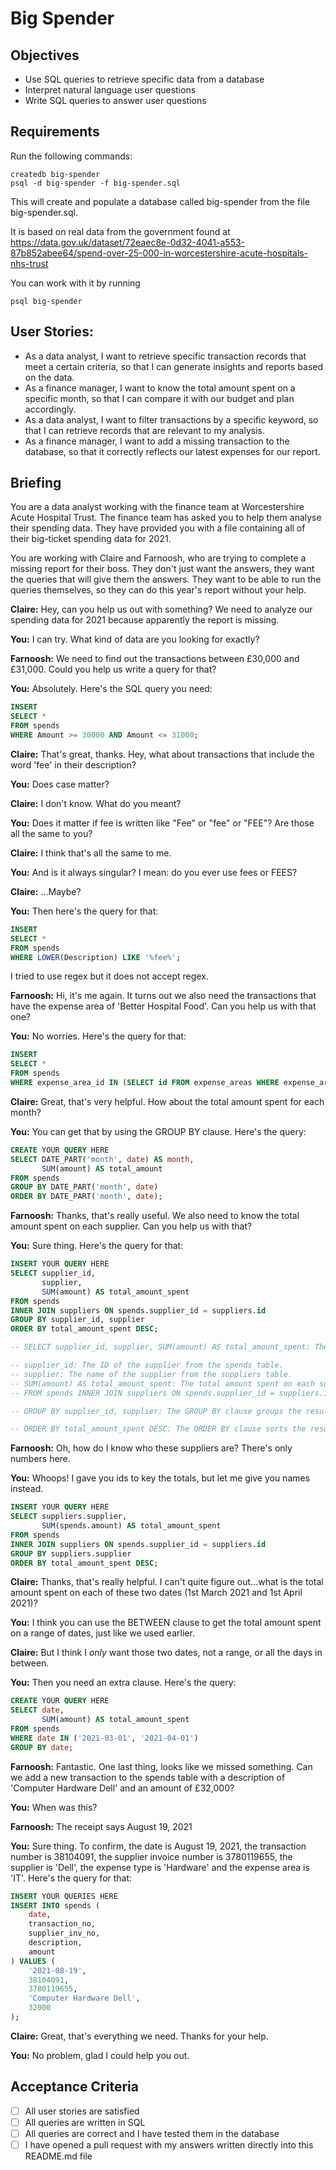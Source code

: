 # Big Spender

## Objectives

- Use SQL queries to retrieve specific data from a database
- Interpret natural language user questions
- Write SQL queries to answer user questions

## Requirements

Run the following commands:

```
createdb big-spender
psql -d big-spender -f big-spender.sql
```

This will create and populate a database called big-spender from the file big-spender.sql.

It is based on real data from the government found at
https://data.gov.uk/dataset/72eaec8e-0d32-4041-a553-87b852abee64/spend-over-25-000-in-worcestershire-acute-hospitals-nhs-trust

You can work with it by running

```
psql big-spender
```

## User Stories:

- As a data analyst, I want to retrieve specific transaction records that meet a certain criteria, so that I can generate insights and reports based on the data.
- As a finance manager, I want to know the total amount spent on a specific month, so that I can compare it with our budget and plan accordingly.
- As a data analyst, I want to filter transactions by a specific keyword, so that I can retrieve records that are relevant to my analysis.
- As a finance manager, I want to add a missing transaction to the database, so that it correctly reflects our latest expenses for our report.

## Briefing

You are a data analyst working with the finance team at Worcestershire Acute Hospital Trust. The finance team has asked you to help them analyse their spending data. They have provided you with a file containing all of their big-ticket spending data for 2021.

You are working with Claire and Farnoosh, who are trying to complete a missing report for their boss. They don't just want the answers, they want the queries that will give them the answers. They want to be able to run the queries themselves, so they can do this year's report without your help.

**Claire:** Hey, can you help us out with something? We need to analyze our spending data for 2021 because apparently the report is missing.

**You:** I can try. What kind of data are you looking for exactly?

**Farnoosh:** We need to find out the transactions between £30,000 and £31,000. Could you help us write a query for that?

**You:** Absolutely. Here's the SQL query you need:

```sql
INSERT
SELECT *
FROM spends
WHERE Amount >= 30000 AND Amount <= 31000;
```

**Claire:** That's great, thanks. Hey, what about transactions that include the word 'fee' in their description?

**You:** Does case matter?

**Claire:** I don't know. What do you meant?

**You:** Does it matter if fee is written like "Fee" or "fee" or "FEE"? Are those all the same to you?

**Claire:** I think that's all the same to me.

**You:** And is it always singular? I mean: do you ever use fees or FEES?

**Claire:** ...Maybe?

**You:** Then here's the query for that:

```sql
INSERT
SELECT *
FROM spends
WHERE LOWER(Description) LIKE '%fee%';
```

I tried to use regex but it does not accept regex.

**Farnoosh:** Hi, it's me again. It turns out we also need the transactions that have the expense area of 'Better Hospital Food'. Can you help us with that one?

**You:** No worries. Here's the query for that:

```sql
INSERT
SELECT *
FROM spends
WHERE expense_area_id IN (SELECT id FROM expense_areas WHERE expense_area = 'Better Hospital Food');

```

**Claire:** Great, that's very helpful. How about the total amount spent for each month?

**You:** You can get that by using the GROUP BY clause. Here's the query:

```sql
CREATE YOUR QUERY HERE
SELECT DATE_PART('month', date) AS month,
       SUM(amount) AS total_amount
FROM spends
GROUP BY DATE_PART('month', date)
ORDER BY DATE_PART('month', date);

```

**Farnoosh:** Thanks, that's really useful. We also need to know the total amount spent on each supplier. Can you help us with that?

**You:** Sure thing. Here's the query for that:

```sql
INSERT YOUR QUERY HERE
SELECT supplier_id,
       supplier,
       SUM(amount) AS total_amount_spent
FROM spends
INNER JOIN suppliers ON spends.supplier_id = suppliers.id
GROUP BY supplier_id, supplier
ORDER BY total_amount_spent DESC;

-- SELECT supplier_id, supplier, SUM(amount) AS total_amount_spent: The SELECT statement specifies which columns will be included in the result. Here, we're selecting three columns:

-- supplier_id: The ID of the supplier from the spends table.
-- supplier: The name of the supplier from the suppliers table.
-- SUM(amount) AS total_amount_spent: The total amount spent on each supplier. The SUM function aggregates the amount column for each supplier, and the AS total_amount_spent assigns an alias to the aggregated value.
-- FROM spends INNER JOIN suppliers ON spends.supplier_id = suppliers.id: This is the FROM clause where we define the tables we're retrieving data from and how they're related. We use an INNER JOIN to combine data from the spends and suppliers tables based on the condition spends.supplier_id = suppliers.id. This condition links the supplier_id in the spends table with the id in the suppliers table.

-- GROUP BY supplier_id, supplier: The GROUP BY clause groups the results based on the columns specified. Here, we're grouping by both supplier_id and supplier, which ensures that each unique combination of supplier ID and name forms a group.

-- ORDER BY total_amount_spent DESC: The ORDER BY clause sorts the results. In this case, we're sorting the groups by the total_amount_spent in descending order (largest total amount first).
```

**Farnoosh:** Oh, how do I know who these suppliers are? There's only numbers here.

**You:** Whoops! I gave you ids to key the totals, but let me give you names instead.

```sql
INSERT YOUR QUERY HERE
SELECT suppliers.supplier,
       SUM(spends.amount) AS total_amount_spent
FROM spends
INNER JOIN suppliers ON spends.supplier_id = suppliers.id
GROUP BY suppliers.supplier
ORDER BY total_amount_spent DESC;

```

**Claire:** Thanks, that's really helpful. I can't quite figure out...what is the total amount spent on each of these two dates (1st March 2021 and 1st April 2021)?

**You:** I think you can use the BETWEEN clause to get the total amount spent on a range of dates, just like we used earlier.

**Claire:** But I think I _only_ want those two dates, not a range, or all the days in between.

**You:** Then you need an extra clause. Here's the query:

```sql
CREATE YOUR QUERY HERE
SELECT date,
       SUM(amount) AS total_amount_spent
FROM spends
WHERE date IN ('2021-03-01', '2021-04-01')
GROUP BY date;

```

**Farnoosh:** Fantastic. One last thing, looks like we missed something. Can we add a new transaction to the spends table with a description of 'Computer Hardware Dell' and an amount of £32,000?

**You:** When was this?

**Farnoosh:** The receipt says August 19, 2021

**You:** Sure thing. To confirm, the date is August 19, 2021, the transaction number is 38104091, the supplier invoice number is 3780119655, the supplier is 'Dell', the expense type is 'Hardware' and the expense area is 'IT'. Here's the query for that:

```sql
INSERT YOUR QUERIES HERE
INSERT INTO spends (
    date,
    transaction_no,
    supplier_inv_no,
    description,
    amount
) VALUES (
    '2021-08-19',
    38104091,
    3780119655,
    'Computer Hardware Dell',
    32000
);


```

**Claire:** Great, that's everything we need. Thanks for your help.

**You:** No problem, glad I could help you out.

## Acceptance Criteria

- [ ] All user stories are satisfied
- [ ] All queries are written in SQL
- [ ] All queries are correct and I have tested them in the database
- [ ] I have opened a pull request with my answers written directly into this README.md file
